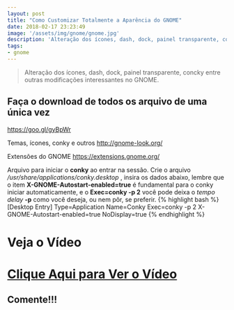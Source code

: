 ```yaml
---
layout: post
title: "Como Customizar Totalmente a Aparência do GNOME"
date: 2018-02-17 23:23:49
image: '/assets/img/gnome/gnome.jpg'
description: 'Alteração dos ícones, dash, dock, painel transparente, conky entr e outras modificações interessantes no GNOME.'
tags:
- gnome
---
```


> Alteração dos ícones, dash, dock, painel transparente, concky entre outras modificações interessantes no GNOME.

## Faça o download de todos os arquivo de uma única vez
<https://goo.gl/gyBpWr>

Temas, ícones, conky e outros
<http://gnome-look.org/>

Extensões do GNOME
<https://extensions.gnome.org/>

Arquivo para iniciar o __conky__ ao entrar na sessão. Crie o arquivo _/usr/share/applications/conky.desktop_ , insira os dados abaixo, lembre que o item __X-GNOME-Autostart-enabled=true__ é fundamental para o conky iniciar automaticamente, e o __Exec=conky -p 2__ você pode deixa o _tempo delay_ __-p__ como você deseja, ou nem pôr, se preferir.
{% highlight bash  %}
[Desktop Entry]
Type=Application
Name=Conky
Exec=conky -p 2
X-GNOME-Autostart-enabled=true
NoDisplay=true
{% endhighlight  %}

# Veja o Vídeo

# [Clique Aqui para Ver o Vídeo](https://www.youtube.com/watch?v=kLMXzIXEqvU)



## Comente!!!

<script async src="https://pagead2.googlesyndication.com/pagead/js/adsbygoogle.js"></script>

<!-- Informat -->
<ins class="adsbygoogle"
 style="display:block"
 data-ad-client="ca-pub-2838251107855362"
 data-ad-slot="2327980059"
 data-ad-format="auto"
 data-full-width-responsive="true"></ins>

<script>
(adsbygoogle = window.adsbygoogle || []).push({});
</script>



